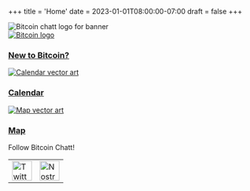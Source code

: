 +++
title = 'Home'
date = 2023-01-01T08:00:00-07:00
draft = false
+++


<div class="banner">
  <img class="banner-element" src="./images/logos/BitcoinChatt_square-transparent-with-shadow.png" alt="Bitcoin chatt logo for banner"/>
</div>

<div class="nav">
  <div class="nav-box">
    <a href="./coming_soon">
      <img class="nav-element" src="./images/btc.png" alt="Bitcoin logo"/>
      <h3>New to Bitcoin?</h3>
    </a>
  </div>
  <!--
  <div class="nav-box">
    <a href="./coming_soon">
      <img class="nav-element" src="./images/placeholder.png" alt="Placeholder image"/>
      <h3>Blog</h3>
    </a>
  </div>-->
  <div class="nav-box">
    <a href="./coming_soon">
      <img class="nav-element" src="./images/calendar.png" alt="Calendar vector art"/>
      <h3>Calendar</h3>
    </a>
  </div>
  <div class="nav-box">
    <a href="./coming_soon">
      <img class="nav-element" src="./images/map.jpg" alt="Map vector art"/>
      <h3>Map</h3>
    </a>
  </div>
</div>

<p class="social-links">Follow Bitcoin Chatt!</p>
<div class="social-links">
  <table>
    <tr>
      <td>
        <a target="_blank" href="https://x.com/bitcoinchatt">
          <img height="40rem" src="./images/twitter.png" alt="Twitter/X logo"/>
        </a>
      </td>
      <td>
        <a href="./coming_soon">
          <img height="40rem" src="./images/placeholder.png" alt="Nostr logo"/>
        </a>
      </td>
    </tr>
  </table>
</div>
